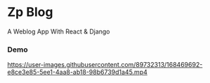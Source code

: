 # Zp Blog
  A Weblog App With React & Django

### Demo

https://user-images.githubusercontent.com/89732313/168469692-e8ce3e85-5ee1-4aa8-ab18-98b6739d1a45.mp4
